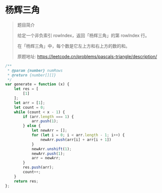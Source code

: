# 杨辉三角

> 题目简介  
> 
> 给定一个非负索引 rowIndex，返回「杨辉三角」的第 rowIndex 行。
> 
> 在「杨辉三角」中，每个数是它左上方和右上方的数的和。
>
> 原题地址: https://leetcode.cn/problems/pascals-triangle/description/

```javascript
/**
 * @param {number} numRows
 * @return {number[][]}
 */
var generate = function (x) {
    let res = [
        [1]
    ];
    let arr = [1];
    let count = 0;
    while (count < x - 1) {
        if (arr.length === 1) {
            arr.push(1);
        } else {
            let newArr = [];
            for (let i = 0; i < arr.length - 1; i++) {
                newArr.push(arr[i] + arr[i + 1])
            }
            newArr.unshift(1);
            newArr.push(1);
            arr = newArr;
        }
        res.push(arr);
        count++;
    }
    return res;
};  
```